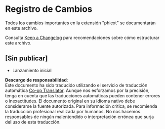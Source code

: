 <!--
CO_OP_TRANSLATOR_METADATA:
{
  "original_hash": "bd0afcb627d5754038537758315cbad7",
  "translation_date": "2025-05-07T10:12:02+00:00",
  "source_file": "code/09.UpdateSamples/Aug/vscode/phiext/CHANGELOG.md",
  "language_code": "es"
}
-->
# Registro de Cambios

Todos los cambios importantes en la extensión "phiext" se documentarán en este archivo.

Consulta [Keep a Changelog](http://keepachangelog.com/) para recomendaciones sobre cómo estructurar este archivo.

## [Sin publicar]

- Lanzamiento inicial

**Descargo de responsabilidad**:  
Este documento ha sido traducido utilizando el servicio de traducción automática [Co-op Translator](https://github.com/Azure/co-op-translator). Aunque nos esforzamos por la precisión, tenga en cuenta que las traducciones automáticas pueden contener errores o inexactitudes. El documento original en su idioma nativo debe considerarse la fuente autorizada. Para información crítica, se recomienda la traducción profesional realizada por humanos. No nos hacemos responsables de ningún malentendido o interpretación errónea que surja del uso de esta traducción.
